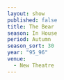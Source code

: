 ```yaml
---
layout: show
published: false
title: The Bear
season: In House
period: Autumn
season_sort: 30
year: "95_96"
venue:
  - New Theatre
---
```



